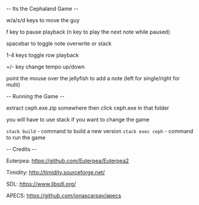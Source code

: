 -- Its the Cephaland Game --

w/a/s/d keys to move the guy

f key to pause playback (n key to play the next note while paused)

spacebar to toggle note overwrite or stack

1-4 keys toggle row playback

=/- key change tempo up/down

point the mouse over the jellyfish to add a note (left for single/right for multi)



-- Running the Game --

extract ceph.exe.zip somewhere then click ceph.exe in that folder

you will have to use stack if you want to change the game

`stack build` - command to build a new version
`stack exec ceph` - command to run the game


-- Credits --

Euterpea: https://github.com/Euterpea/Euterpea2

Timidity: http://timidity.sourceforge.net/

SDL: https://www.libsdl.org/

APECS: https://github.com/jonascarpay/apecs
